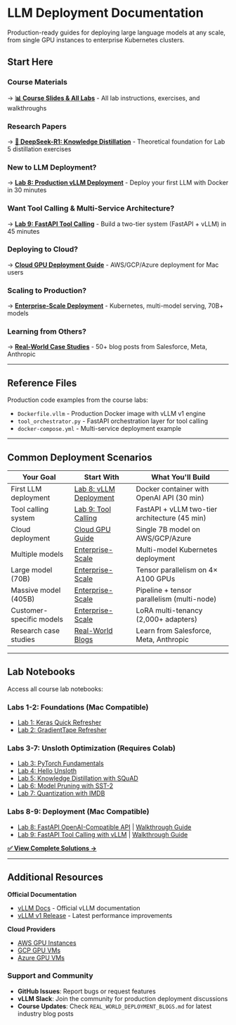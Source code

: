# LLM Deployment Documentation

Production-ready guides for deploying large language models at any scale, from single GPU instances to enterprise Kubernetes clusters.

## Start Here

### Course Materials
→ **[📊 Course Slides & All Labs](https://docs.google.com/presentation/d/1-FTmWgVct1Ydkwvyy8ZR-mFl7KGbH-TzZRZvfMk5aRo/edit?slide=id.g39bdb786812_0_79)** - All lab instructions, exercises, and walkthroughs

### Research Papers
→ **[📄 DeepSeek-R1: Knowledge Distillation](DEEPSEEK_R1_DISTILLATION.md)** - Theoretical foundation for Lab 5 distillation exercises

### New to LLM Deployment?
→ **[Lab 8: Production vLLM Deployment](LAB_8_VLLM_DEPLOYMENT.md)** - Deploy your first LLM with Docker in 30 minutes

### Want Tool Calling & Multi-Service Architecture?
→ **[Lab 9: FastAPI Tool Calling](LAB_9_TOOL_CALLING.md)** - Build a two-tier system (FastAPI + vLLM) in 45 minutes

### Deploying to Cloud?
→ **[Cloud GPU Deployment Guide](CLOUD_GPU_DEPLOYMENT_GUIDE.md)** - AWS/GCP/Azure deployment for Mac users

### Scaling to Production?
→ **[Enterprise-Scale Deployment](ENTERPRISE_SCALE_DEPLOYMENT.md)** - Kubernetes, multi-model serving, 70B+ models

### Learning from Others?
→ **[Real-World Case Studies](REAL_WORLD_DEPLOYMENT_BLOGS.md)** - 50+ blog posts from Salesforce, Meta, Anthropic

---

## Reference Files

Production code examples from the course labs:
- `Dockerfile.vllm` - Production Docker image with vLLM v1 engine
- `tool_orchestrator.py` - FastAPI orchestration layer for tool calling
- `docker-compose.yml` - Multi-service deployment example

---

## Common Deployment Scenarios

| Your Goal | Start With | What You'll Build |
|-----------|------------|-------------------|
| First LLM deployment | [Lab 8: vLLM Deployment](LAB_8_VLLM_DEPLOYMENT.md) | Docker container with OpenAI API (30 min) |
| Tool calling system | [Lab 9: Tool Calling](LAB_9_TOOL_CALLING.md) | FastAPI + vLLM two-tier architecture (45 min) |
| Cloud deployment | [Cloud GPU Guide](CLOUD_GPU_DEPLOYMENT_GUIDE.md) | Single 7B model on AWS/GCP/Azure |
| Multiple models | [Enterprise-Scale](ENTERPRISE_SCALE_DEPLOYMENT.md) | Multi-model Kubernetes deployment |
| Large model (70B) | [Enterprise-Scale](ENTERPRISE_SCALE_DEPLOYMENT.md) | Tensor parallelism on 4× A100 GPUs |
| Massive model (405B) | [Enterprise-Scale](ENTERPRISE_SCALE_DEPLOYMENT.md) | Pipeline + tensor parallelism (multi-node) |
| Customer-specific models | [Enterprise-Scale](ENTERPRISE_SCALE_DEPLOYMENT.md) | LoRA multi-tenancy (2,000+ adapters) |
| Research case studies | [Real-World Blogs](REAL_WORLD_DEPLOYMENT_BLOGS.md) | Learn from Salesforce, Meta, Anthropic |

---

## Lab Notebooks

Access all course lab notebooks:

### Labs 1-2: Foundations (Mac Compatible)
- [Lab 1: Keras Quick Refresher](../lab_notebooks/Lab1_Keras_Quick_Refresher.ipynb)
- [Lab 2: GradientTape Refresher](../lab_notebooks/Lab2_GradientTape_Refresher.ipynb)

### Labs 3-7: Unsloth Optimization (Requires Colab)
- [Lab 3: PyTorch Fundamentals](../lab_notebooks/Lab3_PyTorch_Fundamentals.ipynb)
- [Lab 4: Hello Unsloth](../lab_notebooks/Lab4_Hello_Unsloth.ipynb)
- [Lab 5: Knowledge Distillation with SQuAD](../lab_notebooks/Lab5_Distillation_Unsloth_SQuAD.ipynb)
- [Lab 6: Model Pruning with SST-2](../lab_notebooks/Lab6_Pruning_Unsloth_SST2.ipynb)
- [Lab 7: Quantization with IMDB](../lab_notebooks/Lab7_Quantization_Unsloth_IMDB.ipynb)

### Labs 8-9: Deployment (Mac Compatible)
- [Lab 8: FastAPI OpenAI-Compatible API](../lab_notebooks/Lab8_Deployment_OpenAI_Compatible_FastAPI.ipynb) | [Walkthrough Guide](LAB_8_VLLM_DEPLOYMENT.md)
- [Lab 9: FastAPI Tool Calling with vLLM](../lab_notebooks/Lab9_Deployment_OpenAI_Compatible_FastAPI_With_Tool_Calling.ipynb) | [Walkthrough Guide](LAB_9_TOOL_CALLING.md)

**[✅ View Complete Solutions →](SOLUTIONS.md)**

---

## Additional Resources

**Official Documentation**
- [vLLM Docs](https://docs.vllm.ai/) - Official vLLM documentation
- [vLLM v1 Release](https://blog.vllm.ai/2025/01/13/v1.html) - Latest performance improvements

**Cloud Providers**
- [AWS GPU Instances](https://aws.amazon.com/ec2/instance-types/#Accelerated_Computing)
- [GCP GPU VMs](https://cloud.google.com/compute/docs/gpus)
- [Azure GPU VMs](https://learn.microsoft.com/en-us/azure/virtual-machines/sizes-gpu)

### Support and Community
- **GitHub Issues**: Report bugs or request features
- **vLLM Slack**: Join the community for production deployment discussions
- **Course Updates**: Check `REAL_WORLD_DEPLOYMENT_BLOGS.md` for latest industry blog posts
